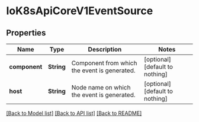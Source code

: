# IoK8sApiCoreV1EventSource


## Properties
Name | Type | Description | Notes
------------ | ------------- | ------------- | -------------
**component** | **String** | Component from which the event is generated. | [optional] [default to nothing]
**host** | **String** | Node name on which the event is generated. | [optional] [default to nothing]


[[Back to Model list]](../README.md#models) [[Back to API list]](../README.md#api-endpoints) [[Back to README]](../README.md)


